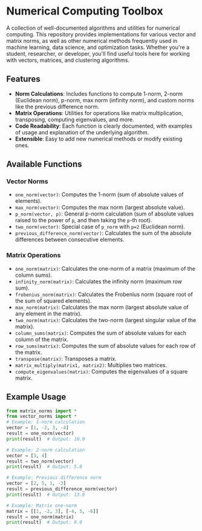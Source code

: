 # Numerical Computing Toolbox

A collection of well-documented algorithms and utilities for numerical computing. This repository provides implementations for various vector and matrix norms, as well as other numerical methods frequently used in machine learning, data science, and optimization tasks. Whether you're a student, researcher, or developer, you'll find useful tools here for working with vectors, matrices, and clustering algorithms.

## Features
- **Norm Calculations**: Includes functions to compute 1-norm, 2-norm (Euclidean norm), p-norm, max norm (infinity norm), and custom norms like the previous difference norm.
- **Matrix Operations**: Utilities for operations like matrix multiplication, transposing, computing eigenvalues, and more.
- **Code Readability**: Each function is clearly documented, with examples of usage and explanation of the underlying algorithm.
- **Extensible**: Easy to add new numerical methods or modify existing ones.

## Available Functions

### Vector Norms
- `one_norm(vector)`: Computes the 1-norm (sum of absolute values of elements).
- `max_norm(vector)`: Computes the max norm (largest absolute value).
- `p_norm(vector, p)`: General p-norm calculation (sum of absolute values raised to the power of `p`, and then taking the `p`-th root).
- `two_norm(vector)`: Special case of `p_norm` with `p=2` (Euclidean norm).
- `previous_difference_norm(vector)`: Calculates the sum of the absolute differences between consecutive elements.

### Matrix Operations
- `one_norm(matrix)`: Calculates the one-norm of a matrix (maximum of the column sums).
- `infinity_norm(matrix)`: Calculates the infinity norm (maximum row sum).
- `frobenius_norm(matrix)`: Calculates the Frobenius norm (square root of the sum of squared elements).
- `max_norm(matrix)`: Calculates the max norm (largest absolute value of any element in the matrix).
- `two_norm(matrix)`: Calculates the two-norm (largest singular value of the matrix).
- `column_sums(matrix)`: Computes the sum of absolute values for each column of the matrix.
- `row_sums(matrix)`: Computes the sum of absolute values for each row of the matrix.
- `transpose(matrix)`: Transposes a matrix.
- `matrix_multiply(matrix1, matrix2)`: Multiplies two matrices.
- `compute_eigenvalues(matrix)`: Computes the eigenvalues of a square matrix.

## Example Usage
```python
from matrix_norms import *
from vector_norms import *
# Example: 1-norm calculation
vector = [1, -2, 3, -4]
result = one_norm(vector)
print(result)  # Output: 10.0

# Example: 2-norm calculation
vector = [3, 4]
result = two_norm(vector)
print(result)  # Output: 5.0

# Example: Previous difference norm
vector = [2, 5, 1, -3]
result = previous_difference_norm(vector)
print(result)  # Output: 13.0

# Example: Matrix one-norm
matrix = [[1, -2, 3], [-4, 5, -6]]
result = one_norm(matrix)
print(result)  # Output: 9.0
```
